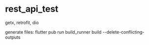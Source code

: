 # rest_api_test

getx, retrofit, dio

generate files: flutter pub run build_runner build --delete-conflicting-outputs
